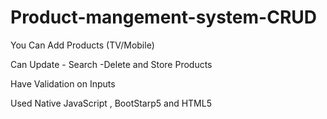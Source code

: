 # Product-mangement-system-CRUD

You Can Add Products (TV/Mobile)

Can Update - Search -Delete and Store Products 

Have Validation on Inputs 

Used Native JavaScript , BootStarp5 and HTML5

